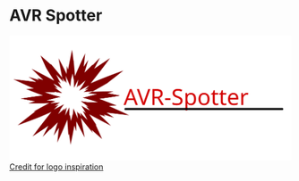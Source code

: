 # AVR Spotter
![](media/logo.svg?raw=true)
[Credit for logo inspiration](https://commons.m.wikimedia.org/wiki/File:Spark_By_Alexander_Skowalsky_756341.svg)
